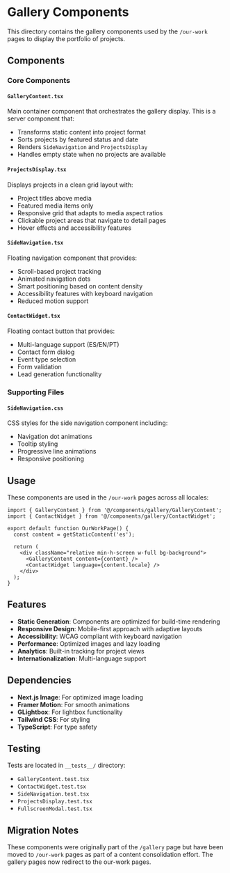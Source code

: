 # Gallery Components

This directory contains the gallery components used by the `/our-work` pages to display the portfolio of projects.

## Components

### Core Components

#### `GalleryContent.tsx`

Main container component that orchestrates the gallery display. This is a server component that:

- Transforms static content into project format
- Sorts projects by featured status and date
- Renders `SideNavigation` and `ProjectsDisplay`
- Handles empty state when no projects are available

#### `ProjectsDisplay.tsx`

Displays projects in a clean grid layout with:

- Project titles above media
- Featured media items only
- Responsive grid that adapts to media aspect ratios
- Clickable project areas that navigate to detail pages
- Hover effects and accessibility features

#### `SideNavigation.tsx`

Floating navigation component that provides:

- Scroll-based project tracking
- Animated navigation dots
- Smart positioning based on content density
- Accessibility features with keyboard navigation
- Reduced motion support

#### `ContactWidget.tsx`

Floating contact button that provides:

- Multi-language support (ES/EN/PT)
- Contact form dialog
- Event type selection
- Form validation
- Lead generation functionality

### Supporting Files

#### `SideNavigation.css`

CSS styles for the side navigation component including:

- Navigation dot animations
- Tooltip styling
- Progressive line animations
- Responsive positioning

## Usage

These components are used in the `/our-work` pages across all locales:

```tsx
import { GalleryContent } from '@/components/gallery/GalleryContent';
import { ContactWidget } from '@/components/gallery/ContactWidget';

export default function OurWorkPage() {
  const content = getStaticContent('es');

  return (
    <div className="relative min-h-screen w-full bg-background">
      <GalleryContent content={content} />
      <ContactWidget language={content.locale} />
    </div>
  );
}
```

## Features

- **Static Generation**: Components are optimized for build-time rendering
- **Responsive Design**: Mobile-first approach with adaptive layouts
- **Accessibility**: WCAG compliant with keyboard navigation
- **Performance**: Optimized images and lazy loading
- **Analytics**: Built-in tracking for project views
- **Internationalization**: Multi-language support

## Dependencies

- **Next.js Image**: For optimized image loading
- **Framer Motion**: For smooth animations
- **GLightbox**: For lightbox functionality
- **Tailwind CSS**: For styling
- **TypeScript**: For type safety

## Testing

Tests are located in `__tests__/` directory:

- `GalleryContent.test.tsx`
- `ContactWidget.test.tsx`
- `SideNavigation.test.tsx`
- `ProjectsDisplay.test.tsx`
- `FullscreenModal.test.tsx`

## Migration Notes

These components were originally part of the `/gallery` page but have been moved to `/our-work` pages as part of a content consolidation effort. The gallery pages now redirect to the our-work pages.
